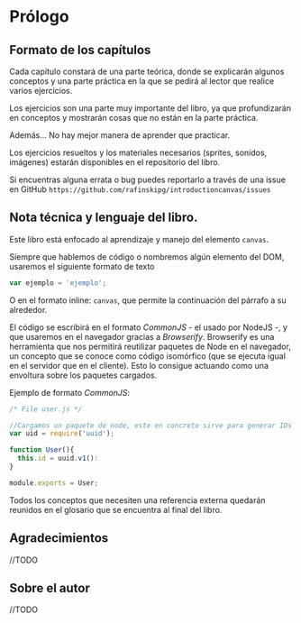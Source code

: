 # Prólogo

## Formato de los capítulos
Cada capítulo constará de una parte teórica, donde se explicarán algunos conceptos y una parte práctica en la que se pedirá al lector que realice varios ejercicios.

Los ejercicios son una parte muy importante del libro, ya que profundizarán en conceptos y mostrarán cosas que no están en la parte práctica.

Además... No hay mejor manera de aprender que practicar.

Los ejercicios resueltos y los materiales necesarios (sprites, sonidos, imágenes) estarán disponibles en el repositorio del libro.

Si encuentras alguna errata o bug puedes reportarlo a través de una issue en GitHub `https://github.com/rafinskipg/introductioncanvas/issues` 


## Nota técnica y lenguaje del libro.

Este libro está enfocado al aprendizaje y manejo del elemento `canvas`.

Siempre que hablemos de código o nombremos algún elemento del DOM, usaremos el siguiente formato de texto
```javascript
var ejemplo = 'ejemplo';
```

O en el formato inline: `canvas`, que permite la continuación del párrafo a su alrededor.

El código se escribirá en el formato *CommonJS* - el usado por NodeJS -, y que usaremos en el navegador gracias a *Browserify*. Browserify es una herramienta que nos permitirá reutilizar paquetes de Node en el navegador, un concepto que se conoce como código isomórfico (que se ejecuta igual en el servidor que en el cliente). Esto lo consigue actuando como una envoltura sobre los paquetes cargados.

Ejemplo de formato *CommonJS*:

```javascript
/* File user.js */

//Cargamos un paquete de node, este en concreto sirve para generar IDs únicos
var uid = require('uuid');

function User(){
  this.id = uuid.v1():
}

module.exports = User;
```

Todos los conceptos que necesiten una referencia externa quedarán reunidos en el glosario que se encuentra al final del libro.


## Agradecimientos

//TODO

## Sobre el autor

//TODO
